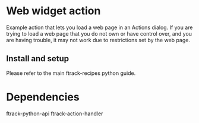# Web widget action

Example action that lets you load a web page in an Actions dialog. If you are
trying to load a web page that you do not own or have control over, and you are
having trouble, it may not work due to restrictions set by the web page.

## Install and setup

Please refer to the main ftrack-recipes python guide.

# Dependencies

ftrack-python-api
ftrack-action-handler